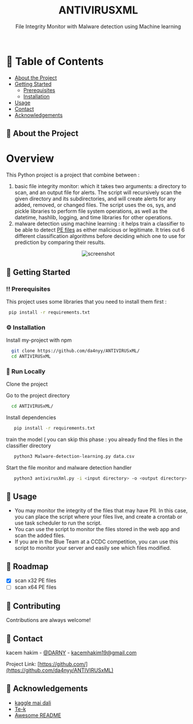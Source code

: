 

<div align="center">

  <h1>ANTIVIRUSXML</h1>
  
  <p>
      File Integrity Monitor with Malware detection using Machine learning 
  </p>

  

   

</div>

<br />

<!-- Table of Contents -->
# :notebook_with_decorative_cover: Table of Contents

- [About the Project](#star2-about-the-project)
- [Getting Started](#toolbox-getting-started)
  * [Prerequisites](#bangbang-prerequisites)
  * [Installation](#gear-installation)
- [Usage](#eyes-usage)
- [Contact](#handshake-contact)
- [Acknowledgements](#gem-acknowledgements)
  

<!-- About the Project -->
## :star2: About the Project

Overview
============
This Python project is a project that combine between  :
1. basic file integrity monitor: which it takes two arguments: a directory to scan, and an output file for alerts. The script will recursively scan the given directory and its subdirectories, and will create alerts for any added, removed, or changed files. The script uses the os, sys, and pickle libraries to perform file system operations, as well as the datetime, hashlib, logging, and time libraries for other operations.
2. malware detection using machine learning : it helps train a classifier to be able to detect [PE files](https://en.wikipedia.org/wiki/Portable_Executable) as either malicious or legitimate. It tries out 6 different classification algorithms before deciding which one to use for prediction by comparing their results. 


<div align="center"> 
  <img src="https://user-images.githubusercontent.com/117517618/206859303-8042f133-5fa3-493a-9b3b-b65995f4ecef.png" alt="screenshot" />
</div>








<!-- Getting Started -->
## 	:toolbox: Getting Started

<!-- Prerequisites -->
### :bangbang: Prerequisites

This project uses some libraries that you need to install them first :

```bash
 pip install -r requirements.txt
```

<!-- Installation -->
### :gear: Installation

Install my-project with npm

```bash
  git clone https://github.com/da4nyy/ANTIVIRUSxML/
  cd ANTIVIRUSxML
```


<!-- Run Locally -->
### :running: Run Locally

Clone the project


Go to the project directory

```bash
  cd ANTIVIRUSxML/
```

Install dependencies

```bash
   pip install -r requirements.txt
```

train the model ( you can skip this phase : you already find the files in the classifier directory

```bash
   python3 Malware-detection-learning.py data.csv
```

Start the file monitor and malware detection handler

```bash
   python3 antivirusXml.py -i <input directory> -o <output directory>  
```

<!-- Usage -->
## :eyes: Usage

+ You may monitor the integrity of the files that may have PII. In this case, you can place the script where your files live, and create a crontab or use task scheduler to run the script.
+ You can use the script to monitor the files stored in the web app and scan the added files.
+ If you are in the Blue Team at a CCDC competition, you can use this script to monitor your server and easily see which files modified.



<!-- Roadmap -->
## :compass: Roadmap

* [x] scan x32 PE files
* [ ] scan x64 PE files

<!-- Contributing -->
## :wave: Contributing

<a href="https://github.com/da4nyy/ANTIVIRUSxML/graphs/contributors">

</a>


Contributions are always welcome!


<!-- Contact -->
## :handshake: Contact

kacem hakim - [@DARNY](https://twitter.com/darny74258511) - kacemhakim19@gmail.com

Project Link: [https://github.com/](https://github.com/da4nyy/ANTIVIRUSxML)

<!-- Acknowledgments -->
## :gem: Acknowledgements

 - [kaggle mai dali](https://www.kaggle.com/code/maidaly/malware-detection-with-machine-learning)
 - [Te-k](https://github.com/Te-k)
 - [Awesome README](https://github.com/matiassingers/awesome-readme)



